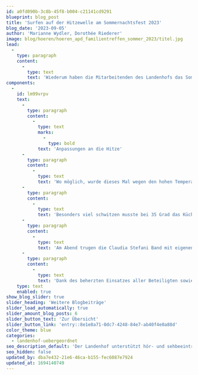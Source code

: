 ```yaml
---
id: a0fd090b-3c8b-45f8-b004-c21141cd9291
blueprint: blog_post
title: 'Surfen auf der Hitzewelle am Sommernachtsfest 2023'
blog_date: '2023-09-05'
author: 'Marianne Wydler, Dorothée Riederer'
image: blog/hoeren/hoeren_apd_familientreffen_sommer_2023/titel.jpg
lead:
  -
    type: paragraph
    content:
      -
        type: text
        text: 'Wiederum haben die Mitarbeitenden des Landenhofs das Sommernachtsfest nach bewährtem Rezept umgesetzt. Kinder und Jugendliche, ihren Familien und die Mitarbeitenden trafen sich am 23. August in einladendem Rahmen zu Spiel, Kennenlernen und Austausch in entspannter Atmosphäre.'
components:
  -
    id: lm99vrpv
    text:
      -
        type: paragraph
        content:
          -
            type: text
            marks:
              -
                type: bold
            text: 'Anpassungen an die Hitze'
      -
        type: paragraph
        content:
          -
            type: text
            text: 'Wo möglich, wurde dieses Mal wegen den hohen Temperaturen alles etwas gemächlicher, wie im Süden, angegangen. Die Festbänke stellten der Technische Dienst zusammen mit Oberstufenklassen in der Frühe bei 19 Grad auf. Mit der Zubereitung der verlockenden Desserts begann eine Köchin bereits um 5.30 Uhr, um ein Schmelzen der Zutaten zu vermeiden.'
      -
        type: paragraph
        content:
          -
            type: text
            text: 'Besonders viel schwitzen musste bei 35 Grad das Küchenteam. Der Hitze trotzten auch alle, welche ihr Material erst nach dem Mittag und an der prallen Sonne bereitstellen konnten.'
      -
        type: paragraph
        content:
          -
            type: text
            text: 'Am Abend trugen die Claudia Stefani Band mit eigenen, neueren Stücken zur mediterranen Atmosphäre bei. Während drei Sets konnte das Publikum in die Chansons der vielseitigen Formation eintauchen.'
      -
        type: paragraph
        content:
          -
            type: text
            text: 'Dank des beherzten Einsatzes aller Beteiligten sowie der Gäste gelang das Rezept des Landenhofs für ein stimmungsvolles Fest einmal mehr. Selbst wenn es diesmal wegen der Hitze für manche galt, diese Welle wie die Surfer auf dem Board extra sportlich zu nehmen.'
    type: text
    enabled: true
show_blog_slider: true
slider_heading: 'Weitere Blogbeiträge'
slider_load_automatically: true
slider_amount_blog_posts: 6
slider_button_text: 'Zur Übersicht'
slider_button_link: 'entry::8e1e8a71-0dc7-4248-84e7-ab40f4e0a88d'
color_theme: blue
categories:
  - landenhof-uebergeordnet
seo_description_default: 'Der Landenhof unterstützt hör- und sehbeeinträchtigte Kinder & Jugendliche in ihrem selbstbestimmten Leben durch Förderung ihrer Fähigkeiten & Entwicklung'
seo_hidden: false
updated_by: dba7e432-21e6-46ca-b155-fec6087e7924
updated_at: 1694140749
---
```

